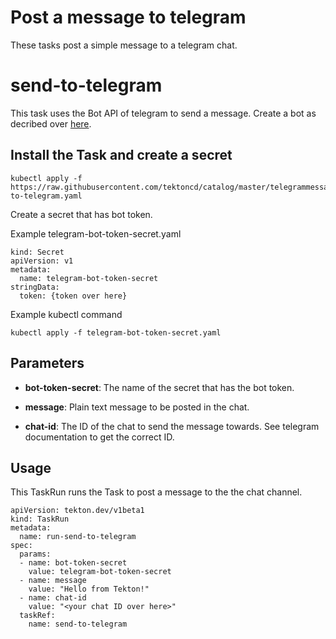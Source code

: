 # Post a message to telegram

These tasks post a simple message to a telegram chat.

# send-to-telegram

This task uses the Bot API of telegram to send a message.
Create a bot as decribed over [here](https://core.telegram.org/bots).

## Install the Task and create a secret

```
kubectl apply -f https://raw.githubusercontent.com/tektoncd/catalog/master/telegrammessage/send-to-telegram.yaml
```

Create a secret that has bot token.

Example telegram-bot-token-secret.yaml
```
kind: Secret
apiVersion: v1
metadata:
  name: telegram-bot-token-secret
stringData:
  token: {token over here}
```

Example kubectl command
```
kubectl apply -f telegram-bot-token-secret.yaml
```

## Parameters

* **bot-token-secret**: The name of the secret that has the bot token.

* **message**: Plain text message to be posted in the chat.

* **chat-id**: The ID of the chat to send the message towards. See telegram documentation to get the correct ID.

## Usage

This TaskRun runs the Task to post a message to the the chat channel.

```
apiVersion: tekton.dev/v1beta1
kind: TaskRun
metadata:
  name: run-send-to-telegram
spec:
  params:
  - name: bot-token-secret
    value: telegram-bot-token-secret
  - name: message
    value: "Hello from Tekton!"
  - name: chat-id
    value: "<your chat ID over here>"
  taskRef:
    name: send-to-telegram

```

